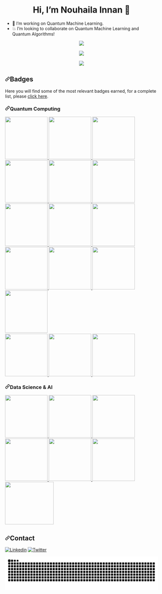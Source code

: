 <h1 align="center"> Hi, I’m Nouhaila Innan 👋
 </h1>

- 👀 I’m working on Quantum Machine Learning. 
- :boom: I’m looking to collaborate on Quantum Machine Learning and Quantum Algorithms!
 <!--![Profile views](https://gpvc.arturio.dev/nouhailainnan)
 <!-- - 🌱 I’m currently learning ... -->
<!-- -  ... -->
<!--- - 📫 How to reach me  on email... --->

<!---
Innanov/Innanov is a ✨ special ✨ repository because its `README.md` (this file) appears on your GitHub profile.
You can click the Preview link to take a look at your changes.

[![Innanov's GitHub stats](https://github-readme-stats.vercel.app/api?username=Innanov)](https://github.com/Innanov/github-readme-stats) --->
<!-- ![Innanov's GitHub stats](https://github-readme-stats.vercel.app/api?username=Innanov&show_icons=true) --->

<!--- [![](https://github-readme-stats.vercel.app/api?username=Innanov&hide=issues)](https://github.com/Innanov/github-readme-stats) --->
<p align="center">
   <img src="https://github-readme-stats.vercel.app/api?username=Innanov&theme=radical&show_icons=true"/>
</p>
<p align="center">
  <a href="https://github.com/Innanov/github-readme-stats">
   <img src="https://github-readme-stats.vercel.app/api/top-langs/?username=Innanov&theme=radical&layout=compact"/>
  </a>
  <br/>
</p>

<!-- [![GitHub Streak](https://github-readme-streak-stats.herokuapp.com/?user=Innanov&theme=dark)](https://github.com/DenverCoder1/github-readme-streak-stats) -->

<p align="center">
  <a href="https://github.com/DenverCoder1/github-readme-streak-stats">
    <img src="https://github-readme-streak-stats.herokuapp.com/?user=Innanov&theme=radical"/>
  </a>
  <br/>
</p>


<h2 dir="auto"><a id="user-content-badges" class="anchor" aria-hidden="true" href="#badges"><svg class="octicon octicon-link" viewBox="0 0 16 16" version="1.1" width="16" height="16" aria-hidden="true"><path fill-rule="evenodd" d="M7.775 3.275a.75.75 0 001.06 1.06l1.25-1.25a2 2 0 112.83 2.83l-2.5 2.5a2 2 0 01-2.83 0 .75.75 0 00-1.06 1.06 3.5 3.5 0 004.95 0l2.5-2.5a3.5 3.5 0 00-4.95-4.95l-1.25 1.25zm-4.69 9.64a2 2 0 010-2.83l2.5-2.5a2 2 0 012.83 0 .75.75 0 001.06-1.06 3.5 3.5 0 00-4.95 0l-2.5 2.5a3.5 3.5 0 004.95 4.95l1.25-1.25a.75.75 0 00-1.06-1.06l-1.25 1.25a2 2 0 01-2.83 0z"></path></svg></a>Badges</h2>

<p dir="auto">Here you will find some of the most relevant badges earned, for a complete list, please <a href="https://www.credly.com/users/nouhaila-innan/badges" rel="nofollow">click here</a>.</p>


<h3 dir="auto"><a id="user-content-project-management" class="anchor" aria-hidden="true" href="#project-management"><svg class="octicon octicon-link" viewBox="0 0 16 16" version="1.1" width="16" height="16" aria-hidden="true"><path fill-rule="evenodd" d="M7.775 3.275a.75.75 0 001.06 1.06l1.25-1.25a2 2 0 112.83 2.83l-2.5 2.5a2 2 0 01-2.83 0 .75.75 0 00-1.06 1.06 3.5 3.5 0 004.95 0l2.5-2.5a3.5 3.5 0 00-4.95-4.95l-1.25 1.25zm-4.69 9.64a2 2 0 010-2.83l2.5-2.5a2 2 0 012.83 0 .75.75 0 001.06-1.06 3.5 3.5 0 00-4.95 0l-2.5 2.5a3.5 3.5 0 004.95 4.95l1.25-1.25a.75.75 0 00-1.06-1.06l-1.25 1.25a2 2 0 01-2.83 0z"></path></svg></a>Quantum Computing</h3>

<a href="https://www.credly.com/badges/5bb73fc0-a001-445c-97c1-85b73ac8d9b9" rel="nofollow">
    <img src="https://user-images.githubusercontent.com/64653897/201473060-4987468d-43c6-44fe-8457-10c029cc1416.png" width="140" height="140" style="max-width: 100%;">
</a>

<a href="https://www.credly.com/badges/fda5059b-fdc7-4041-9da9-bb59b7e9df8b" rel="nofollow">
    <img src="https://user-images.githubusercontent.com/64653897/201473098-b5ab7dfb-f358-4629-ad05-fac95f007bb5.png" width="140" height="140" style="max-width: 100%;">
</a>

<a href="https://www.credly.com/badges/a1e7fb0c-ed0a-4a5f-9457-0b7ee3aa73ec" rel="nofollow">
    <img src="https://user-images.githubusercontent.com/64653897/201473126-0598318a-56ca-4180-8776-7104a511330c.png" width="140" height="140" style="max-width: 100%;">
</a>

<a href="https://www.credly.com/badges/a0665d25-fdf7-44c8-83d1-e624617ee61b" rel="nofollow">
    <img src="https://user-images.githubusercontent.com/64653897/201473148-6c305a21-107d-4b28-b2b8-48dc6a0a23dd.png" width="140" height="140" style="max-width: 100%;">
</a>

<a href="https://www.credly.com/badges/5f706bb0-5d79-499e-a582-7d6453b13bd0" rel="nofollow">
    <img src="https://user-images.githubusercontent.com/64653897/201473189-b0279ad2-41ac-4eb0-b56e-eee0c8923eb7.png" width="140" height="140" style="max-width: 100%;">
</a>
<a href="https://www.credly.com/earner/earned/badge/4256cd3f-ce0c-42a1-b0c2-6da1c3f865a8" rel="nofollow">
    <img src="https://user-images.githubusercontent.com/64653897/204831295-8ed33664-8b38-4f07-be85-80f4690f7a87.png" width="140" height="140" style="max-width: 100%;">
</a>
<a href="https://www.credly.com/badges/9ef41d91-b2a1-4066-9a4d-f683a3983b98" rel="nofollow">
    <img src="https://github.com/Innanov/Innanov/assets/64653897/530900bc-6f1d-4fe2-969e-f32ca022794c" width="140" height="140" style="max-width: 100%;">
</a>
<a href="https://www.credly.com/badges/921d952f-70d3-481a-afb3-8a2f88d168e7" rel="nofollow">
    <img src="https://user-images.githubusercontent.com/64653897/201473199-a377cdaa-1f1b-4bd2-9a78-935c012ef5dd.png" width="140" height="140" style="max-width: 100%;">
</a>
<a href="https://verified.sertifier.com/en/verify/01098747385452?ref=email" rel="nofollow">
    <img src="https://user-images.githubusercontent.com/64653897/205436403-4eddeda0-d1c5-40f7-b818-e104cd46ac06.png" width="140" height="140" style="max-width: 100%;">
</a>
<a href="https://verified.sertifier.com/en/verify/22202630988473?ref=email" rel="nofollow">
    <img src="https://user-images.githubusercontent.com/64653897/205436416-a21d8664-3da5-4ef1-bb3c-1c047098a7e3.png" width="140" height="140" style="max-width: 100%;">
</a>
<a href="https://verified.sertifier.com/en/verify/60337086599926?ref=email" rel="nofollow">
    <img src="https://user-images.githubusercontent.com/64653897/205436442-d82a1f3e-0cc1-4195-8ce4-686184fcad72.png" width="140" height="140" style="max-width: 100%;">
 </a>
 <a href="https://www.credly.com/earner/earned/badge/91ef9335-88bd-4191-8e6c-c4e1bb249f17" rel="nofollow">
    <img src="https://github.com/Innanov/Innanov/assets/64653897/ed82de0b-9a19-432f-b49e-17dfe6e7a6b4" width="140" height="140" style="max-width: 100%;">
</a>
 <a href="https://www.virtualbadge.io/certificate-validator?credential=fd436b9e-cf84-47b8-b186-f4b5cdad4138" rel="nofollow">
    <img src="https://github.com/Innanov/Innanov/assets/64653897/ba828a13-534c-44d2-bdad-87bd4ebef00b" width="140" height="140" style="max-width: 100%;">
<div>
    <a href="https://open.hpi.de/courses/qc-qiskit2022" rel="nofollow">
        <img src="https://user-images.githubusercontent.com/64653897/227706338-00123024-92a5-4682-82c9-f07e3a2edc03.png" width="140" height="140" style="max-width: 100%;">
    </a>
    <a href="https://open.hpi.de/courses/qc-machineLearning2023" rel="nofollow">
        <img src="https://user-images.githubusercontent.com/64653897/227706632-eea8e8da-aa75-4003-af09-61c9297db028.png" width="140" height="140" style="max-width: 100%;">
    </a>
     <a href="https://open.hpi.de/courses/qc-machineLearning2023" rel="nofollow">
        <img src="https://github.com/Innanov/Innanov/assets/64653897/67cea059-b8f2-4ead-bab5-463803c949eb" width="140" height="140" style="max-width: 100%;">
    </a>
</div>

<h3 dir="auto"><a id="user-content-Data-Science" class="anchor" aria-hidden="true" href="#Data-Science"><svg class="octicon octicon-link" viewBox="0 0 16 16" version="1.1" width="16" height="16" aria-hidden="true"><path fill-rule="evenodd" d="M7.775 3.275a.75.75 0 001.06 1.06l1.25-1.25a2 2 0 112.83 2.83l-2.5 2.5a2 2 0 01-2.83 0 .75.75 0 00-1.06 1.06 3.5 3.5 0 004.95 0l2.5-2.5a3.5 3.5 0 00-4.95-4.95l-1.25 1.25zm-4.69 9.64a2 2 0 010-2.83l2.5-2.5a2 2 0 012.83 0 .75.75 0 001.06-1.06 3.5 3.5 0 00-4.95 0l-2.5 2.5a3.5 3.5 0 004.95 4.95l1.25-1.25a.75.75 0 00-1.06-1.06l-1.25 1.25a2 2 0 01-2.83 0z"></path></svg></a>Data Science & AI</h3>

<a href="https://www.credly.com/badges/2f0e447d-4ef3-4718-b8a6-fad6d3efce32" rel="nofollow">
    <img src="https://user-images.githubusercontent.com/64653897/201473266-1488c3c4-edfa-4774-9725-d6d1769d2ce7.png" width="140" height="140" style="max-width: 100%;">
</a>

<a href="https://www.credly.com/badges/42569484-2193-420e-bebe-2e1137124adc" rel="nofollow">
    <img src="https://user-images.githubusercontent.com/64653897/201473283-3b1b16a2-1134-41c7-9a62-d3e02c3cda81.png" width="140" height="140" style="max-width: 100%;">
</a>

<a href="https://www.credly.com/badges/7a61d9db-633a-4834-8792-9d51bf9ca0f9" rel="nofollow">
    <img src="https://user-images.githubusercontent.com/64653897/201473313-8b38ce1e-8d64-4561-81b2-46a06ca591c6.png" width="140" height="140" style="max-width: 100%;">
</a>

<a href="https://www.credly.com/badges/32088536-77b9-4687-89d7-57056a71f135" rel="nofollow">
    <img src="https://user-images.githubusercontent.com/64653897/201473324-3e075931-2391-46bf-bd66-4099c49cb30f.png" width="140" height="140" style="max-width: 100%;">
</a>

<a href="https://www.credly.com/badges/cc6849a7-d53b-4866-8289-c4cad92c9126" rel="nofollow">
    <img src="https://user-images.githubusercontent.com/64653897/201473348-0cae65e3-0021-4130-aa98-83a2fc007d95.png" width="140" height="140" style="max-width: 100%;">
</a>

<a href="https://open.hpi.de/courses/bayesian-statistics2023/" rel="nofollow">
    <img src="https://user-images.githubusercontent.com/64653897/227706570-adc9a3d9-92fd-4203-940c-576bc21f42b7.png" width="140" height="140" style="max-width: 100%;">
</a>
    <img src="https://github.com/Innanov/Innanov/assets/64653897/d14914b5-6ab1-4a36-920f-723ea9e5af8b" width="160" height="140" style="max-width: 100%;">
</a>

<!-- ![Innanov's GitHub stats](https://github-readme-stats.vercel.app/api?username=Innanov&show_icons=true&theme=radical) -->


<!-- [![Top Langs](https://github-readme-stats.vercel.app/api/top-langs/?username=Innanov)](https://github.com/Innanov/github-readme-stats) -->


<!-- [<img src='https://cdn.jsdelivr.net/npm/simple-icons@3.0.1/icons/facebook.svg' alt='facebook' height='40'>](https://www.facebook.com/https://www.facebook.com/Nouhaila.Innanov/)  [<img src='https://cdn.jsdelivr.net/npm/simple-icons@3.0.1/icons/twitter.svg' alt='twitter' height='40'>](https://twitter.com/https://twitter.com/InnanNouhaila)  [<img src='https://cdn.jsdelivr.net/npm/simple-icons@3.0.1/icons/youtube.svg' alt='YouTube' height='40'>](https://www.youtube.com/channel/https://www.youtube.com/channel/UCvF_qmgPW2-HJUF_X7yQsQQ) 
[![Twitter](https://icones8.fr/icon/13930/linkedin.png)](https://twitter.com/innannouhaila)

[![Linkedin](![image](https://user-images.githubusercontent.com/64653897/125191404-2ca62a80-e23a-11eb-8918-531ece666f89.png))](https://www.linkedin.com/in/nouhailainnan/)
[![Twitter](https://img.shields.io/badge/Twitter-1DA1F2?style=for-the-badge&logo=twitter&logoColor=white)](https://twitter.com/innannouhaila) -->
<h2 dir="auto"><a id="user-content-badges" class="anchor" aria-hidden="true" href="#badges"><svg class="octicon octicon-link" viewBox="0 0 16 16" version="1.1" width="16" height="16" aria-hidden="true"><path fill-rule="evenodd" d="M7.775 3.275a.75.75 0 001.06 1.06l1.25-1.25a2 2 0 112.83 2.83l-2.5 2.5a2 2 0 01-2.83 0 .75.75 0 00-1.06 1.06 3.5 3.5 0 004.95 0l2.5-2.5a3.5 3.5 0 00-4.95-4.95l-1.25 1.25zm-4.69 9.64a2 2 0 010-2.83l2.5-2.5a2 2 0 012.83 0 .75.75 0 001.06-1.06 3.5 3.5 0 00-4.95 0l-2.5 2.5a3.5 3.5 0 004.95 4.95l1.25-1.25a.75.75 0 00-1.06-1.06l-1.25 1.25a2 2 0 01-2.83 0z"></path></svg></a>Contact</h2>

[![Linkedin](https://img.shields.io/badge/LinkedIn-0077B5?style=for-the-badge&logo=linkedin&logoColor=white)](https://www.linkedin.com/in/nouhailainnan/)
[![Twitter](https://img.shields.io/badge/Twitter-1DA1F2?style=for-the-badge&logo=twitter&logoColor=white)](https://twitter.com/NouhailaInnan)

<p align="center">
  <img src="https://github.com/Innanov/Innanov/blob/main/github-user-contribution.svg" alt="snake"></center>
</p>

